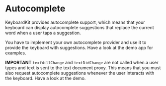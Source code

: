 # Autocomplete

KeyboardKit provides autocomplete support, which means that your keyboard can display autocomplete suggestions that replace the current word when a user taps a suggestion. 

You have to implement your own autocomplete provider and use it to provide the keyboard with suggestions. Have a look at the demo app for examples.

**IMPORTANT** `textWillChange` and `textDidChange` are not called when a user types and text is sent to the text document proxy. This means that you must also request autocomplete suggestions whenever the user interacts with the keyboard. Have a look at the demo.
